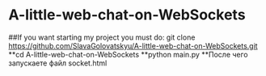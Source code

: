 # A-little-web-chat-on-WebSockets 
##If you want starting my project you must do:
git clone https://github.com/SlavaGolovatskyu/A-little-web-chat-on-WebSockets.git
**cd A-little-web-chat-on-WebSockets
**python main.py
**После чего запускаете файл socket.html

